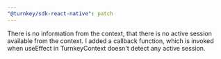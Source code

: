 ```yaml
---
"@turnkey/sdk-react-native": patch
---
```


There is no information from the context, that there is no active session available from the context. I added a callback function, which is invoked when useEffect in TurnkeyContext doesn't detect any active session.
